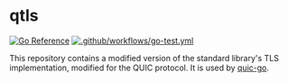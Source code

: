 # qtls

[![Go Reference](https://pkg.go.dev/badge/github.com/quic-go/qtls-go1-19.svg)](https://pkg.go.dev/github.com/quic-go/qtls-go1-19)
[![.github/workflows/go-test.yml](https://github.com/quic-go/qtls-go1-19/actions/workflows/go-test.yml/badge.svg)](https://github.com/quic-go/qtls-go1-19/actions/workflows/go-test.yml)

This repository contains a modified version of the standard library's TLS implementation, modified for the QUIC protocol. It is used by [quic-go](https://github.com/lucas-clemente/quic-go).
